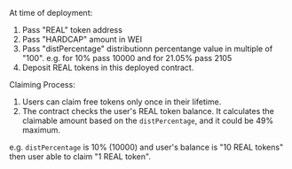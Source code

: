 At time of deployment:
1. Pass "REAL" token address
2. Pass "HARDCAP" amount in WEI
3. Pass "distPercentage" distributionn percentange value in multiple of "100". e.g. for 10% pass 10000 and for 21.05% pass 2105
4. Deposit REAL tokens in this deployed contract.

Claiming Process: 
1. Users can claim free tokens only once in their lifetime.
2. The contract checks the user's REAL token balance. It calculates the claimable amount based on the `distPercentage`, and it could be 49% maximum.

e.g. `distPercentage` is 10% (10000) and user's balance is "10 REAL tokens" then user able to claim "1 REAL token".
